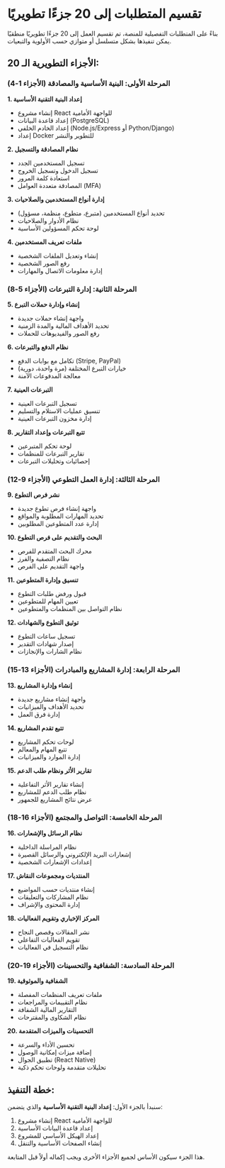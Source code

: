 # تقسيم المتطلبات إلى 20 جزءًا تطويريًا

بناءً على المتطلبات التفصيلية للمنصة، تم تقسيم العمل إلى 20 جزءًا تطويريًا منطقيًا يمكن تنفيذها بشكل متسلسل أو متوازي حسب الأولوية والتبعيات.

## الأجزاء التطويرية الـ 20:

### المرحلة الأولى: البنية الأساسية والمصادقة (الأجزاء 1-4)

**1. إعداد البنية التقنية الأساسية**
- إنشاء مشروع React للواجهة الأمامية
- إعداد قاعدة البيانات (PostgreSQL)
- إعداد الخادم الخلفي (Node.js/Express أو Python/Django)
- إعداد Docker للتطوير والنشر

**2. نظام المصادقة والتسجيل**
- تسجيل المستخدمين الجدد
- تسجيل الدخول وتسجيل الخروج
- استعادة كلمة المرور
- المصادقة متعددة العوامل (MFA)

**3. إدارة أنواع المستخدمين والصلاحيات**
- تحديد أنواع المستخدمين (متبرع، متطوع، منظمة، مسؤول)
- نظام الأدوار والصلاحيات
- لوحة تحكم المسؤولين الأساسية

**4. ملفات تعريف المستخدمين**
- إنشاء وتعديل الملفات الشخصية
- رفع الصور الشخصية
- إدارة معلومات الاتصال والمهارات

### المرحلة الثانية: إدارة التبرعات (الأجزاء 5-8)

**5. إنشاء وإدارة حملات التبرع**
- واجهة إنشاء حملات جديدة
- تحديد الأهداف المالية والمدة الزمنية
- رفع الصور والفيديوهات للحملات

**6. نظام الدفع والتبرعات**
- تكامل مع بوابات الدفع (Stripe, PayPal)
- خيارات التبرع المختلفة (مرة واحدة، دورية)
- معالجة المدفوعات الآمنة

**7. التبرعات العينية**
- تسجيل التبرعات العينية
- تنسيق عمليات الاستلام والتسليم
- إدارة مخزون التبرعات العينية

**8. تتبع التبرعات وإعداد التقارير**
- لوحة تحكم المتبرعين
- تقارير التبرعات للمنظمات
- إحصائيات وتحليلات التبرعات

### المرحلة الثالثة: إدارة العمل التطوعي (الأجزاء 9-12)

**9. نشر فرص التطوع**
- واجهة إنشاء فرص تطوع جديدة
- تحديد المهارات المطلوبة والمواقع
- إدارة عدد المتطوعين المطلوبين

**10. البحث والتقديم على فرص التطوع**
- محرك البحث المتقدم للفرص
- نظام التصفية والفرز
- واجهة التقديم على الفرص

**11. تنسيق وإدارة المتطوعين**
- قبول ورفض طلبات التطوع
- تعيين المهام للمتطوعين
- نظام التواصل بين المنظمات والمتطوعين

**12. توثيق التطوع والشهادات**
- تسجيل ساعات التطوع
- إصدار شهادات التقدير
- نظام الشارات والإنجازات

### المرحلة الرابعة: إدارة المشاريع والمبادرات (الأجزاء 13-15)

**13. إنشاء وإدارة المشاريع**
- واجهة إنشاء مشاريع جديدة
- تحديد الأهداف والميزانيات
- إدارة فرق العمل

**14. تتبع تقدم المشاريع**
- لوحات تحكم المشاريع
- تتبع المهام والمعالم
- إدارة الموارد والميزانيات

**15. تقارير الأثر ونظام طلب الدعم**
- إنشاء تقارير الأثر التفاعلية
- نظام طلب الدعم للمشاريع
- عرض نتائج المشاريع للجمهور

### المرحلة الخامسة: التواصل والمجتمع (الأجزاء 16-18)

**16. نظام الرسائل والإشعارات**
- نظام المراسلة الداخلية
- إشعارات البريد الإلكتروني والرسائل القصيرة
- إعدادات الإشعارات الشخصية

**17. المنتديات ومجموعات النقاش**
- إنشاء منتديات حسب المواضيع
- نظام المشاركات والتعليقات
- إدارة المحتوى والإشراف

**18. المركز الإخباري وتقويم الفعاليات**
- نشر المقالات وقصص النجاح
- تقويم الفعاليات التفاعلي
- نظام التسجيل في الفعاليات

### المرحلة السادسة: الشفافية والتحسينات (الأجزاء 19-20)

**19. الشفافية والموثوقية**
- ملفات تعريف المنظمات المفصلة
- نظام التقييمات والمراجعات
- التقارير المالية الشفافة
- نظام الشكاوى والمقترحات

**20. التحسينات والميزات المتقدمة**
- تحسين الأداء والسرعة
- إضافة ميزات إمكانية الوصول
- تطبيق الجوال (React Native)
- تحليلات متقدمة ولوحات تحكم ذكية

## خطة التنفيذ:

سنبدأ بالجزء الأول: **إعداد البنية التقنية الأساسية** والذي يتضمن:
1. إنشاء مشروع React للواجهة الأمامية
2. إعداد قاعدة البيانات الأساسية
3. إعداد الهيكل الأساسي للمشروع
4. إنشاء الصفحات الأساسية والتنقل

هذا الجزء سيكون الأساس لجميع الأجزاء الأخرى ويجب إكماله أولاً قبل المتابعة.
